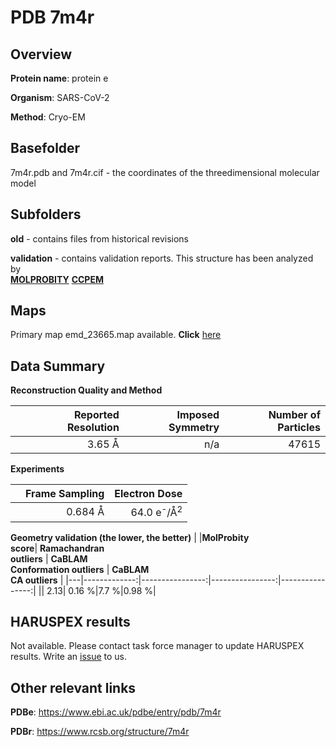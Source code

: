 # PDB 7m4r

## Overview

**Protein name**: protein e

**Organism**: SARS-CoV-2

**Method**: Cryo-EM



## Basefolder

7m4r.pdb and 7m4r.cif - the coordinates of the threedimensional molecular model

## Subfolders



**old** - contains files from historical revisions

**validation** - contains validation reports. This structure has been analyzed by <br>  [**MOLPROBITY**](https://github.com/thorn-lab/coronavirus_structural_task_force/tree/master/pdb/protein_e/SARS-CoV-2/7m4r/validation/molprobity)   [**CCPEM**](https://github.com/thorn-lab/coronavirus_structural_task_force/tree/master/pdb/protein_e/SARS-CoV-2/7m4r/validation/ccpem-validation) 



## Maps

Primary map emd_23665.map available. **Click** [here](http://ftp.wwpdb.org/pub/emdb/structures/EMD-23665/map/) 

## Data Summary
**Reconstruction Quality and Method**

|   | Reported Resolution | Imposed Symmetry | Number of Particles |
|---|-------------:|----------------:|--------------:|
|   |3.65 Å|n/a|47615|

**Experiments**

|   | Frame Sampling | Electron Dose |
|---|-------------:|----------------:|
|   |0.684 Å|64.0 e<sup>-</sup>/Å<sup>2</sup>|

**Geometry validation (the lower, the better)**
|   |**MolProbity<br>score**| **Ramachandran<br>outliers** | **CaBLAM<br>Conformation outliers** | **CaBLAM<br>CA outliers** |
|---|-------------:|----------------:|----------------:|----------------:|
||  2.13|  0.16 %|7.7 %|0.98 %|

## HARUSPEX results

Not available. Please contact task force manager to update HARUSPEX results. Write an [issue](https://github.com/thorn-lab/coronavirus_structural_task_force/issues) to us.

## Other relevant links 
**PDBe**:  https://www.ebi.ac.uk/pdbe/entry/pdb/7m4r
 
**PDBr**: https://www.rcsb.org/structure/7m4r 
